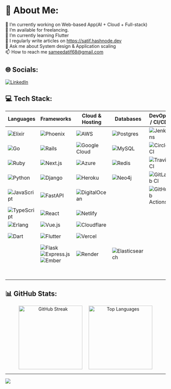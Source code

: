 # 💫 About Me:
🌱 I’m currently working on Web-based App(AI + Cloud + Full-stack)<br>🤝 I’m available for freelancing.<br>🌱 I’m currently learning Flutter<br>📝 I regularly write articles on https://satif.hashnode.dev<br>💬 Ask me about System design & Application scaling<br>📫 How to reach me sameedatif68@gmail.com<br>


## 🌐 Socials:
[![LinkedIn](https://img.shields.io/badge/LinkedIn-%230077B5.svg?logo=linkedin&logoColor=white)](https://linkedin.com/in/https://www.linkedin.com/in/sameed-atif/) 

## 💻 Tech Stack:
| **Languages** | **Frameworks** | **Cloud & Hosting** | **Databases** | **DevOps / CI/CD** | **UI Libraries & Tools** | **AI / ML** |
|---|---|---|---|---|---|---|
| ![Elixir](https://img.shields.io/badge/elixir-%234B275F.svg?style=for-the-badge&logo=elixir&logoColor=white) | ![Phoenix](https://img.shields.io/badge/phoenixframework-%23FD4F00.svg?style=for-the-badge&logo=phoenixframework&logoColor=black) | ![AWS](https://img.shields.io/badge/AWS-%23FF9900.svg?style=for-the-badge&logo=amazon-aws&logoColor=white) | ![Postgres](https://img.shields.io/badge/postgres-%23316192.svg?style=for-the-badge&logo=postgresql&logoColor=white) | ![Jenkins](https://img.shields.io/badge/jenkins-%232C5263.svg?style=for-the-badge&logo=jenkins&logoColor=white) | ![TailwindCSS](https://img.shields.io/badge/tailwindcss-%2338B2AC.svg?style=for-the-badge&logo=tailwind-css&logoColor=white) | ![PyTorch](https://img.shields.io/badge/PyTorch-%23EE4C2C.svg?style=for-the-badge&logo=PyTorch&logoColor=white) |
| ![Go](https://img.shields.io/badge/go-%2300ADD8.svg?style=for-the-badge&logo=go&logoColor=white) | ![Rails](https://img.shields.io/badge/rails-%23CC0000.svg?style=for-the-badge&logo=ruby-on-rails&logoColor=white) | ![Google Cloud](https://img.shields.io/badge/GoogleCloud-%234285F4.svg?style=for-the-badge&logo=google-cloud&logoColor=white) | ![MySQL](https://img.shields.io/badge/mysql-4479A1.svg?style=for-the-badge&logo=mysql&logoColor=white) | ![CircleCI](https://img.shields.io/badge/circleci-%23161616.svg?style=for-the-badge&logo=circleci&logoColor=white) | ![Chakra](https://img.shields.io/badge/chakra-%234ED1C5.svg?style=for-the-badge&logo=chakraui&logoColor=white) | ![TensorFlow](https://img.shields.io/badge/TensorFlow-%23FF6F00.svg?style=for-the-badge&logo=TensorFlow&logoColor=white) |
| ![Ruby](https://img.shields.io/badge/ruby-%23CC342D.svg?style=for-the-badge&logo=ruby&logoColor=white) | ![Next.js](https://img.shields.io/badge/Next-black?style=for-the-badge&logo=next.js&logoColor=white) | ![Azure](https://img.shields.io/badge/azure-%230072C6.svg?style=for-the-badge&logo=microsoftazure&logoColor=white) | ![Redis](https://img.shields.io/badge/redis-%23DD0031.svg?style=for-the-badge&logo=redis&logoColor=white) | ![TravisCI](https://img.shields.io/badge/travis%20ci-%232B2F33.svg?style=for-the-badge&logo=travis&logoColor=white) | ![MUI](https://img.shields.io/badge/MUI-%230081CB.svg?style=for-the-badge&logo=mui&logoColor=white) | ![scikit-learn](https://img.shields.io/badge/scikit--learn-%23F7931E.svg?style=for-the-badge&logo=scikit-learn&logoColor=white) |
| ![Python](https://img.shields.io/badge/python-3670A0?style=for-the-badge&logo=python&logoColor=ffdd54) | ![Django](https://img.shields.io/badge/django-%23092E20.svg?style=for-the-badge&logo=django&logoColor=white) | ![Heroku](https://img.shields.io/badge/heroku-%23430098.svg?style=for-the-badge&logo=heroku&logoColor=white) | ![Neo4j](https://img.shields.io/badge/Neo4j-008CC1?style=for-the-badge&logo=neo4j&logoColor=white) | ![GitLab CI](https://img.shields.io/badge/gitlab%20CI-%23181717.svg?style=for-the-badge&logo=gitlab&logoColor=white) | ![Bootstrap](https://img.shields.io/badge/bootstrap-%238511FA.svg?style=for-the-badge&logo=bootstrap&logoColor=white) | ![NumPy](https://img.shields.io/badge/numpy-%23013243.svg?style=for-the-badge&logo=numpy&logoColor=white) |
| ![JavaScript](https://img.shields.io/badge/javascript-%23323330.svg?style=for-the-badge&logo=javascript&logoColor=%23F7DF1E) | ![FastAPI](https://img.shields.io/badge/FastAPI-005571?style=for-the-badge&logo=fastapi) | ![DigitalOcean](https://img.shields.io/badge/DigitalOcean-%230167ff.svg?style=for-the-badge&logo=digitalOcean&logoColor=white) |  | ![GitHub Actions](https://img.shields.io/badge/github%20actions-%232671E5.svg?style=for-the-badge&logo=githubactions&logoColor=white) | ![jQuery](https://img.shields.io/badge/jquery-%230769AD.svg?style=for-the-badge&logo=jquery&logoColor=white) | ![mlflow](https://img.shields.io/badge/mlflow-%23d9ead3.svg?style=for-the-badge&logo=numpy&logoColor=blue) |
| ![TypeScript](https://img.shields.io/badge/typescript-%23007ACC.svg?style=for-the-badge&logo=typescript&logoColor=white) | ![React](https://img.shields.io/badge/react-%2320232a.svg?style=for-the-badge&logo=react&logoColor=%2361DAFB) | ![Netlify](https://img.shields.io/badge/netlify-%23000000.svg?style=for-the-badge&logo=netlify&logoColor=#00C7B7) |  |  | ![Context API](https://img.shields.io/badge/Context--Api-000000?style=for-the-badge&logo=react) |  |
| ![Erlang](https://img.shields.io/badge/Erlang-white.svg?style=for-the-badge&logo=erlang&logoColor=a90533) | ![Vue.js](https://img.shields.io/badge/vue.js-%2335495e.svg?style=for-the-badge&logo=vuedotjs&logoColor=%234FC08D) | ![Cloudflare](https://img.shields.io/badge/Cloudflare-F38020?style=for-the-badge&logo=Cloudflare&logoColor=white) |  |  | ![Chart.js](https://img.shields.io/badge/chart.js-F5788D.svg?style=for-the-badge&logo=chart.js&logoColor=white) |  |
| ![Dart](https://img.shields.io/badge/dart-%230175C2.svg?style=for-the-badge&logo=dart&logoColor=white) | ![Flutter](https://img.shields.io/badge/Flutter-%2302569B.svg?style=for-the-badge&logo=Flutter&logoColor=white) | ![Vercel](https://img.shields.io/badge/vercel-%23000000.svg?style=for-the-badge&logo=vercel&logoColor=white) |  |  | ![Svelte](https://img.shields.io/badge/svelte-%23f1413d.svg?style=for-the-badge&logo=svelte&logoColor=white) ![SvelteKit](https://img.shields.io/badge/sveltekit-%23ff3e00.svg?style=for-the-badge&logo=svelte&logoColor=white) |  |
|  | ![Flask](https://img.shields.io/badge/flask-%23000.svg?style=for-the-badge&logo=flask&logoColor=white) ![Express.js](https://img.shields.io/badge/express.js-%23404d59.svg?style=for-the-badge&logo=express&logoColor=%2361DAFB) ![Ember](https://img.shields.io/badge/ember-1C1E24?style=for-the-badge&logo=ember.js&logoColor=#D04A37) | ![Render](https://img.shields.io/badge/Render-%46E3B7.svg?style=for-the-badge&logo=render&logoColor=white) | ![Elasticsearch](https://img.shields.io/badge/elasticsearch-%230377CC.svg?style=for-the-badge&logo=elasticsearch&logoColor=white) |  | ![Vite](https://img.shields.io/badge/vite-%23646CFF.svg?style=for-the-badge&logo=vite&logoColor=white) ![Pug](https://img.shields.io/badge/Pug-FFF?style=for-the-badge&logo=pug&logoColor=A86454) |  |
|  |  |  |  |  | ![Figma](https://img.shields.io/badge/figma-%23F24E1E.svg?style=for-the-badge&logo=figma&logoColor=white) ![JWT](https://img.shields.io/badge/JWT-black?style=for-the-badge&logo=JSON%20web%20tokens) |  |

## 📊 GitHub Stats:

<div align="center" style="display: flex; gap: 20px; justify-content: center;">

  <img src="https://nirzak-streak-stats.vercel.app/?user=SameedAtif&theme=dark&hide_border=false" alt="GitHub Streak" height="200"/>

  <img src="https://github-readme-stats.vercel.app/api/top-langs/?username=SameedAtif&theme=dark&hide_border=false&include_all_commits=true&count_private=true&layout=compact" alt="Top Languages" height="200"/>

</div>

---
[![](https://visitcount.itsvg.in/api?id=SameedAtif&icon=0&color=0)](https://visitcount.itsvg.in)

<!-- Proudly created with GPRM ( https://gprm.itsvg.in ) -->
